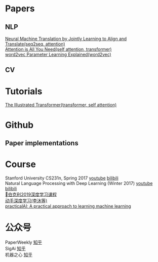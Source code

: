 # Papers
## NLP
[Neural Machine Translation by Jointly Learning to Align and Translate(seq2seq, attention)](https://arxiv.org/abs/1409.0473)  
[Attention is All You Need(self attention, transformer)](https://arxiv.org/abs/1706.03762)  
[word2vec Parameter Learning Explained(word2vec)](https://arxiv.org/pdf/1411.2738.pdf)  
## CV
# Tutorials
[The Illustrated Transformer(transformer, self attention)](https://jalammar.github.io/illustrated-transformer)  
# Github
## Paper implementations
# Course
Stanford University CS231n, Spring 2017 [youtube](https://www.youtube.com/playlist?list=PLC1qU-LWwrF64f4QKQT-Vg5Wr4qEE1Zxk) [bilibili](https://www.bilibili.com/video/av17204303)  
Natural Language Processing with Deep Learning (Winter 2017) [youtube](https://www.youtube.com/playlist?list=PL3FW7Lu3i5Jsnh1rnUwq_TcylNr7EkRe6) [bilibili](https://www.bilibili.com/video/av30326868)  
[伯克利2019深度学习课程](http://courses.diveintodeeplearning.org/berkeley-stat-157)  
[动手深度学习(李沐等)](https://zh.diveintodeeplearning.org)  
[practicalAI: A practical approach to learning machine learning](https://github.com/GokuMohandas/practicalAI/)
# 公众号
PaperWeekly [知乎](https://zhuanlan.zhihu.com/paperweekly)  
SigAi [知乎](https://www.zhihu.com/org/bei-jing-zhang-liang-wu-xian-ke-ji-you-xian-gong-si/activities)  
机器之心 [知乎](https://zhuanlan.zhihu.com/jiqizhixin)  
